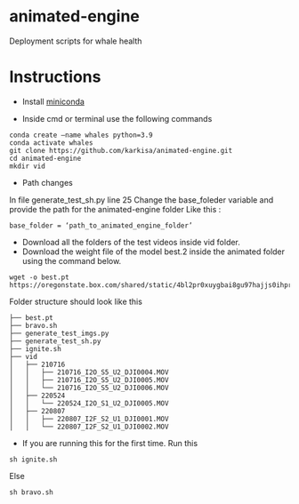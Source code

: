 # animated-engine
Deployment scripts for whale health

# Instructions 

* Install [miniconda](https://docs.conda.io/en/latest/miniconda.html) 

* Inside cmd or terminal use the following commands

```
conda create –name whales python=3.9
conda activate whales
git clone https://github.com/karkisa/animated-engine.git
cd animated-engine
mkdir vid
```

* Path changes

In file generate_test_sh.py line 25
Change the base_foleder variable and provide the path for the animated-engine folder
Like this : 
```
base_folder = ‘path_to_animated_engine_folder’
```

* Download all the folders of the test videos inside vid folder.
* Download the weight file of the model best.2 inside the animated folder using the command below.
```
wget -o best.pt  https://oregonstate.box.com/shared/static/4bl2pr0xuygbai8gu97hajjs0ihprc7w.pt
```
Folder structure should look like this

    ├── best.pt
    ├── bravo.sh
    ├── generate_test_imgs.py
    ├── generate_test_sh.py
    ├── ignite.sh
    ├── vid
    │   ├── 210716
    │   │   ├── 210716_I2O_S5_U2_DJI0004.MOV
    │   │   ├── 210716_I2O_S5_U2_DJI0005.MOV
    │   │   └── 210716_I2O_S5_U2_DJI0006.MOV
    │   ├── 220524
    │   │   └── 220524_I2O_S1_U2_DJI0005.MOV
    │   ├── 220807
    │   │   ├── 220807_I2F_S2_U1_DJI0001.MOV
    │   │   └── 220807_I2F_S2_U1_DJI0002.MOV


* If you are running this for the first time. Run this 
```
sh ignite.sh 
```

Else 
```
sh bravo.sh
```



